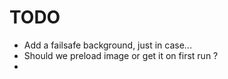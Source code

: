 # TODO

* Add a failsafe background, just in case...
* Should we preload image or get it on first run ?
*
